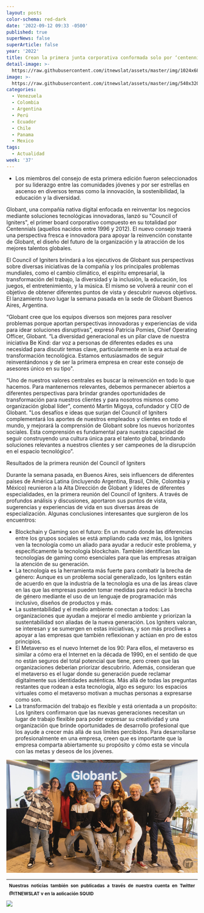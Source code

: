 ```yaml
---
layout: posts
color-schema: red-dark
date: '2022-09-12 09:33 -0500'
published: true
superNews: false
superArticle: false
year: '2022'
title: Crean la primera junta corporativa conformada solo por ‘centennials’
detail-image: >-
  https://raw.githubusercontent.com/itnewslat/assets/master/img/1024x680/globant-team-g.jpg
image: >-
  https://raw.githubusercontent.com/itnewslat/assets/master/img/540x320/globant-team-p.jpg
categories:
  - Venezuela
  - Colombia
  - Argentina
  - Perú
  - Ecuador
  - Chile
  - Panama
  - Mexico
tags:
  - Actualidad
week: '37'
---
```

- Los miembros del consejo de esta primera edición fueron seleccionados por su liderazgo entre las comunidades jóvenes y por ser estrellas en ascenso en diversos temas como la innovación, la sostenibilidad, la educación y la diversidad.

Globant, una compañía nativa digital enfocada en reinventar los negocios mediante soluciones tecnológicas innovadoras, lanzó su "Council of Igniters", el primer board corporativo compuesto en su totalidad por Centennials (aquellos nacidos entre 1996 y 2012). El nuevo consejo traerá una perspectiva fresca e innovadora para apoyar la reinvención constante de Globant, el diseño del futuro de la organización y la atracción de los mejores talentos globales.
 
El Council of Igniters brindará a los ejecutivos de Globant sus perspectivas sobre diversas iniciativas de la compañía y los principales problemas mundiales, como el cambio climático, el espíritu empresarial, la transformación del trabajo, la diversidad y la inclusión, la educación, los juegos, el entretenimiento, y la música. El mismo se volverá a reunir con el objetivo de obtener diferentes puntos de vista y descubrir nuevos objetivos. El lanzamiento tuvo lugar la semana pasada en la sede de Globant Buenos Aires, Argentina.
 
“Globant cree que los equipos diversos son mejores para resolver problemas porque aportan perspectivas innovadoras y experiencias de vida para idear soluciones disruptivas”, expresó Patricia Pomies, Chief Operating Officer, Globant. “La diversidad generacional es un pilar clave de nuestra iniciativa Be Kind: dar voz a personas de diferentes edades es una necesidad para discutir temas clave, particularmente en la era actual de transformación tecnológica. Estamos entusiasmados de seguir reinventándonos y de ser la primera empresa en crear este consejo de asesores único en su tipo".
 
“Uno de nuestros valores centrales es buscar la reinvención en todo lo que hacemos. Para mantenernos relevantes, debemos permanecer abiertos a diferentes perspectivas para brindar grandes oportunidades de transformación para nuestros clientes y para nosotros mismos como organización global líder", comentó Martin Migoya, cofundador y CEO de Globant. "Los desafíos e ideas que surjan del Council of Igniters complementará los aportes de nuestros empleados y clientes en todo el mundo, y mejorará la comprensión de Globant sobre los nuevos horizontes sociales. Esta comprensión es fundamental para nuestra capacidad de seguir construyendo una cultura única para el talento global, brindando soluciones relevantes a nuestros clientes y ser campeones de la disrupción en el espacio tecnológico”.
 
 
Resultados de la primera reunión del Council of Igniters
 
Durante la semana pasada, en Buenos Aires, seis influencers de diferentes países de América Latina (incluyendo Argentina, Brasil, Chile, Colombia y México) reunieron a la Alta Dirección de Globant y líderes de diferentes especialidades, en la primera reunión del Council of Igniters. A través de profundos análisis y discusiones, aportaron sus puntos de vista, sugerencias y experiencias de vida en sus diversas áreas de especialización. Algunas conclusiones interesantes que surgieron de los encuentros:
 
- Blockchain y Gaming son el futuro: En un mundo donde las diferencias entre los grupos sociales se está ampliando cada vez más, los Igniters ven la tecnología como un aliado para ayudar a reducir este problema, y específicamente la tecnología blockchain. También identifican las tecnologías de gaming como esenciales para que las empresas atraigan la atención de su generación.
- La tecnología es la herramienta más fuerte para combatir la brecha de género: Aunque es un problema social generalizado, los Igniters están de acuerdo en que la industria de la tecnología es una de las áreas clave en las que las empresas pueden tomar medidas para reducir la brecha de género mediante el uso de un lenguaje de programación más inclusivo, diseños de productos y más.
- La sustentabilidad y el medio ambiente conectan a todos: Las organizaciones que ayudan a mejorar el medio ambiente y priorizan la sustentabilidad son aliadas de la nueva generación. Los Igniters valoran, se interesan y se sumergen en estas iniciativas, y son más proclives a apoyar a las empresas que también reflexionan y actúan en pro de estos principios.
- El Metaverso es el nuevo Internet de los 90: Para ellos, el metaverso es similar a cómo era el Internet en la década de 1990, en el sentido de que no están seguros del total potencial que tiene, pero creen que las organizaciones deberían priorizar descubrirlo. Además, consideran que el metaverso es el lugar donde su generación puede reclamar digitalmente sus identidades auténticas. Más allá de todas las preguntas restantes que rodean a esta tecnología, algo es seguro: los espacios virtuales como el metaverso motivan a muchas personas a expresarse como son.
- La transformación del trabajo es flexible y está orientada a un propósito: Los Igniters confirmaron que las nuevas generaciones necesitan un lugar de trabajo flexible para poder expresar su creatividad y una organización que brinde oportunidades de desarrollo profesional que los ayude a crecer más allá de sus límites percibidos. Para desarrollarse profesionalmente en una empresa, creen que es importante que la empresa comparta abiertamente su propósito y cómo esta se vincula con las metas y deseos de los jóvenes.

![](https://raw.githubusercontent.com/itnewslat/assets/master/img/540x320/globant-team-p.jpg)

<table style="height: 42px;" width="569">
<tbody>
<tr>
<td style="text-align: justify;"><sub><strong>Nuestras noticias también son publicadas a través de nuestra cuenta en Twitter <a href="https://twitter.com/itnewslat?lang=es">@ITNEWSLAT</a> y en la aplicación <a href="https://squidapp.co/en/">SQUID</a></strong></sub></td>
</tr>
</tbody>
</table>

<img src="https://tracker.metricool.com/c3po.jpg?hash=56f88a41e39ab42c063cc51676587a04"/>
